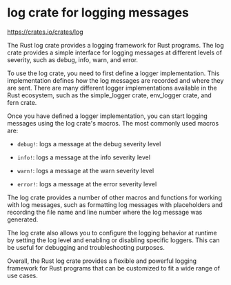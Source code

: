 # log crate for logging messages

<https://crates.io/crates/log>

The Rust log crate provides a logging framework for Rust programs. The log crate provides a simple interface for logging messages at different levels of severity, such as debug, info, warn, and error.

To use the log crate, you need to first define a logger implementation. This implementation defines how the log messages are recorded and where they are sent. There are many different logger implementations available in the Rust ecosystem, such as the simple_logger crate, env_logger crate, and fern crate.

Once you have defined a logger implementation, you can start logging messages using the log crate's macros. The most commonly used macros are:

* `debug!`: logs a message at the debug severity level

* `info!`: logs a message at the info severity level

* `warn!`: logs a message at the warn severity level

* `error!`: logs a message at the error severity level

The log crate provides a number of other macros and functions for working with log messages, such as formatting log messages with placeholders and recording the file name and line number where the log message was generated.

The log crate also allows you to configure the logging behavior at runtime by setting the log level and enabling or disabling specific loggers. This can be useful for debugging and troubleshooting purposes.

Overall, the Rust log crate provides a flexible and powerful logging framework for Rust programs that can be customized to fit a wide range of use cases.